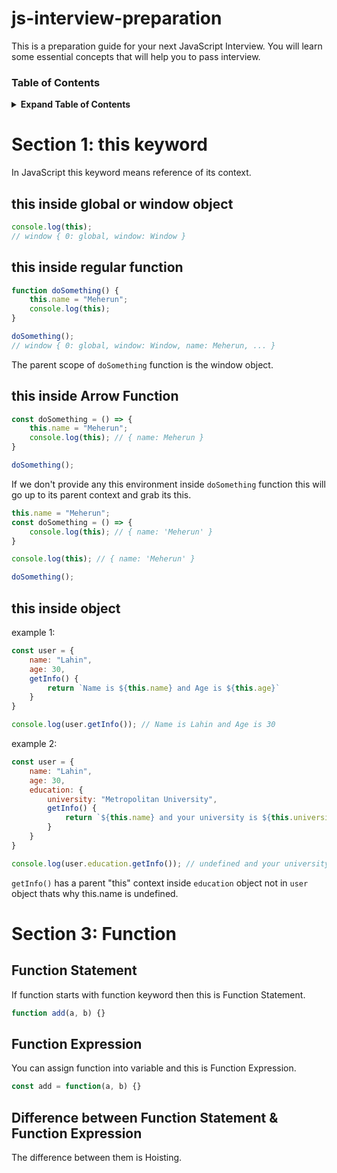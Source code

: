 # js-interview-preparation

This is a preparation guide for your next JavaScript Interview. You will learn some essential concepts that will help you to pass interview.

### Table of Contents

<details>

<summary><b>Expand Table of Contents</b></summary>

- [Section 1: this keyword](#section-1-this-keyword)
- [Section 2: Bind, Call and Apply]
- [Section 3: Function](#section-3-function)
- [Section 4: Hoisting]
- [Section 5: Closure]

</details>

# Section 1: this keyword

In JavaScript this keyword means reference of its context.

## this inside global or window object

```js
console.log(this);
// window { 0: global, window: Window }
```

## this inside regular function

```js
function doSomething() {
    this.name = "Meherun";
    console.log(this);
}

doSomething();
// window { 0: global, window: Window, name: Meherun, ... }
```

The parent scope of `doSomething` function is the window object.

## this inside Arrow Function

```js
const doSomething = () => {
    this.name = "Meherun";
    console.log(this); // { name: Meherun }
}

doSomething();
```

If we don't provide any this environment inside `doSomething` function this will go up to its parent context and grab its this.

```js
this.name = "Meherun";
const doSomething = () => {
    console.log(this); // { name: 'Meherun' }
}

console.log(this); // { name: 'Meherun' }

doSomething();
```

## this inside object

example 1: 

```js
const user = {
    name: "Lahin",
    age: 30,
    getInfo() {
        return `Name is ${this.name} and Age is ${this.age}`
    }
}

console.log(user.getInfo()); // Name is Lahin and Age is 30
```

example 2:

```js
const user = {
    name: "Lahin",
    age: 30,
    education: {
        university: "Metropolitan University",
        getInfo() {
            return `${this.name} and your university is ${this.university}`
        }
    }
}

console.log(user.education.getInfo()); // undefined and your university is Metropolitan University
```

`getInfo()` has a parent "this" context inside `education` object not in `user` object thats why this.name is undefined.

# Section 3: Function

## Function Statement

If function starts with function keyword then this is Function Statement.

```js
function add(a, b) {}
```

## Function Expression

You can assign function into variable and this is Function Expression.

```js
const add = function(a, b) {}
```

## Difference between Function Statement & Function Expression

The difference between them is Hoisting.